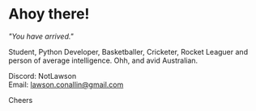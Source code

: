 # Ahoy there!

<i>"You have arrived."</i>

Student, Python Developer, Basketballer, Cricketer, Rocket Leaguer and person of average intelligence. Ohh, and avid Australian.

Discord: NotLawson<br>
Email: lawson.conallin@gmail.com

Cheers
